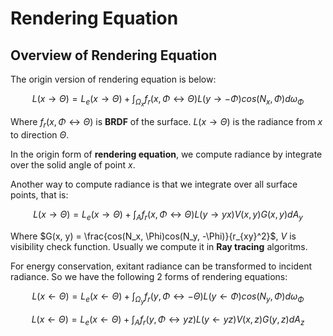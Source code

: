 # Rendering Equation

## Overview of Rendering Equation

The origin version of rendering equation is below:  

$$L(x \rightarrow \Theta) = L_e(x \rightarrow \Theta) + \int_{\Omega_x} f_r(x, \Phi \leftrightarrow \Theta) L(y \rightarrow -\Phi) cos(N_x, \Phi)d \omega_{\Phi}$$

Where $f_r(x, \Phi \leftrightarrow \Theta)$ is **BRDF** of the surface. $L(x \rightarrow \Theta)$ is the radiance from $x$ to direction $\Theta$.  

In the origin form of **rendering equation**, we compute radiance by integrate over the solid angle of point $x$.  

[](./pic/rendering_equation.png)

Another way to compute radiance is that we integrate over all surface points, that is:  

$$L(x \rightarrow \Theta) = L_e(x \rightarrow \Theta) + \int_A f_r(x, \Phi \leftrightarrow \Theta)L(y \rightarrow yx)V(x, y)G(x, y)dA_y$$

Where $G(x, y) = \frac{cos(N_x, \Phi)cos(N_y, -\Phi)}{r_{xy}^2}$, $V$ is visibility check function. Usually we compute it in **Ray tracing** algoritms.  

For energy conservation, exitant radiance can be transformed to incident radiance. So we have the following 2 forms of rendering equations:  

$$L(x \leftarrow \Theta) = L_e(x \leftarrow \Theta) + \int_{\Omega_y} f_r(y, \Phi \leftrightarrow -\Theta) L(y \leftarrow \Phi) cos(N_y, \Phi)d \omega_{\Phi}$$

$$L(x \leftarrow \Theta) = L_e(x \leftarrow \Theta) + \int_A f_r(y, \Phi \leftrightarrow yz)L(y \leftarrow yz)V(x, z)G(y, z)dA_z$$